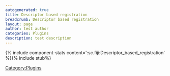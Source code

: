 ```yaml
---
autogenerated: true
title: Descriptor based registration
breadcrumb: Descriptor based registration
layout: page
author: test author
categories: Plugins
description: test description
---
```


{% include component-stats content=':sc.fiji:Descriptor\_based\_registration' %}{% include stub%}


[Category:Plugins](Category_Plugins "wikilink")
